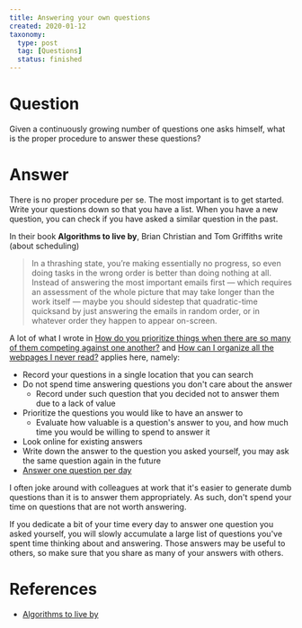 ```yaml
---
title: Answering your own questions
created: 2020-01-12
taxonomy:
  type: post
  tag: [Questions]
  status: finished
---
```


# Question
Given a continuously growing number of questions one asks himself, what is the proper procedure to answer these questions?

# Answer
There is no proper procedure per se. The most important is to get started. Write your questions down so that you have a list. When you have a new question, you can check if you have asked a similar question in the past.

In their book **Algorithms to live by**, Brian Christian and Tom Griffiths write (about scheduling)

> In a thrashing state, you’re making essentially no progress, so even doing tasks in the wrong order is better than doing nothing at all. Instead of answering the most important emails first — which requires an assessment of the whole picture that may take longer than the work itself — maybe you should sidestep that quadratic-time quicksand by just answering the emails in random order, or in whatever order they happen to appear on-screen.

A lot of what I wrote in [How do you prioritize things when there are so many of them competing against one another?](../04/article.md) and [How can I organize all the webpages I never read?](../07/article.md) applies here, namely:

* Record your questions in a single location that you can search
* Do not spend time answering questions you don't care about the answer
	* Record under such question that you decided not to answer them due to a lack of value
* Prioritize the questions you would like to have an answer to
	* Evaluate how valuable is a question's answer to you, and how much time you would be willing to spend to answer it
* Look online for existing answers
* Write down the answer to the question you asked yourself, you may ask the same question again in the future
* [Answer one question per day](../../../article.md)

I often joke around with colleagues at work that it's easier to generate dumb questions than it is to answer them appropriately. As such, don't spend your time on questions that are not worth answering.

If you dedicate a bit of your time every day to answer one question you asked yourself, you will slowly accumulate a large list of questions you've spent time thinking about and answering. Those answers may be useful to others, so make sure that you share as many of your answers with others.

# References
* [Algorithms to live by](https://www.goodreads.com/book/show/25666050-algorithms-to-live-by)
